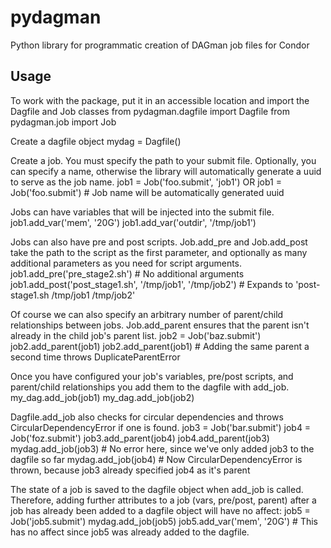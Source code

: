 pydagman
========

Python library for programmatic creation of DAGman job files for Condor

Usage
-----
To work with the package, put it in an accessible location and import the Dagfile and Job classes
  from pydagman.dagfile import Dagfile
  from pydagman.job import Job

Create a dagfile object
  mydag = Dagfile()

Create a job.  You must specify the path to your submit file.  Optionally, you can specify a name, otherwise the library will automatically generate a uuid to serve as the job name.
  job1 = Job('foo.submit', 'job1')
  OR
  job1 = Job('foo.submit') # Job name will be automatically generated uuid

Jobs can have variables that will be injected into the submit file.
  job1.add_var('mem', '20G')
  job1.add_var('outdir', '/tmp/job1')

Jobs can also have pre and post scripts.  Job.add_pre and Job.add_post take the path to the script as the first parameter, and optionally as many additional parameters as you need for script arguments.
  job1.add_pre('pre_stage2.sh') # No additional arguments
  job1.add_post('post_stage1.sh', '/tmp/job1', '/tmp/job2') # Expands to 'post-stage1.sh /tmp/job1 /tmp/job2'

Of course we can also specify an arbitrary number of parent/child relationships between jobs.  Job.add_parent ensures that the parent isn't already in the child job's parent list.
  job2 = Job('baz.submit')
  job2.add_parent(job1)
  job2.add_parent(job1) # Adding the same parent a second time throws DuplicateParentError

Once you have configured your job's variables, pre/post scripts, and parent/child relationships you add them to the dagfile with add_job.
  my_dag.add_job(job1)
  my_dag.add_job(job2)

Dagfile.add_job also checks for circular dependencies and throws CircularDependencyError if one is found.
  job3 = Job('bar.submit')
  job4 = Job('foz.submit')
  job3.add_parent(job4)
  job4.add_parent(job3)
  mydag.add_job(job3) # No error here, since we've only added job3 to the dagfile so far
  mydag.add_job(job4) # Now CircularDependencyError is thrown, because job3 already specified job4 as it's parent

The state of a job is saved to the dagfile object when add_job is called.  Therefore, adding further attributes to a job (vars, pre/post, parent) after a job has already been added to a dagfile object will have no affect:
  job5 = Job('job5.submit')
  mydag.add_job(job5)
  job5.add_var('mem', '20G') # This has no affect since job5 was already added to the dagfile.
